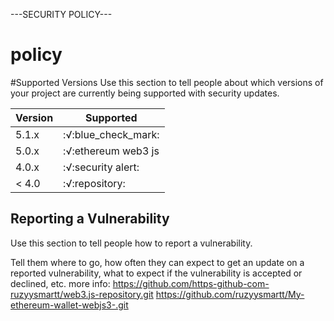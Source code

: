 ---SECURITY POLICY---

# policy
#Supported Versions
Use this section to tell people about which versions of your project are
currently being supported with security updates.

| Version | Supported          |
| ------- | ------------------ |
| 5.1.x   | :√:blue_check_mark:|
| 5.0.x   | :√:ethereum web3 js|            |
| 4.0.x   | :√:security alert: |
| < 4.0   | :√:repository:     |         |

## Reporting a Vulnerability

Use this section to tell people how to report a vulnerability.

Tell them where to go, how often they can expect to get an update on a
reported vulnerability, what to expect if the vulnerability is accepted or
declined, etc.
more info:
https://github.com/https-github-com-ruzyysmartt/web3.js-repository.git
https://github.com/ruzyysmartt/My-ethereum-wallet-webjs3-.git
